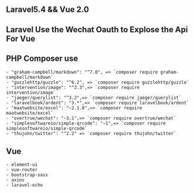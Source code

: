 ## Laravel5.4 && Vue 2.0
## Laravel Use the Wechat Oauth to Explose the Api For Vue
## PHP Composer use 
	- "graham-campbell/markdown": "^7.0", => `composer require graham-campbell/markdown`
	- "guzzlehttp/guzzle": "^6.2", => `composer require guzzlehttp/guzzle`
	- "intervention/image": "^2.3",=> `composer require intervention/image`
	- "jaeger/querylist": "^3.2",=> `composer require jaeger/querylist`
	- "laravelbook/ardent": "3.*",=> `composer require laravelbook/ardent`
	- "maatwebsite/excel": "~2.1.0",=> `composer require maatwebsite/excel`
	- "overtrue/wechat": "~3.1",=> `composer require overtrue/wechat`
	- "simplesoftwareio/simple-qrcode": "~1",=> `composer require simplesoftwareio/simple-qrcode`
	- "thujohn/twitter": "^2.2" => `composer require thujohn/twitter`

## Vue 
	- element-ui
	- vue-router
	- bootstrap-sass
	- axios
	- laravel-echo

